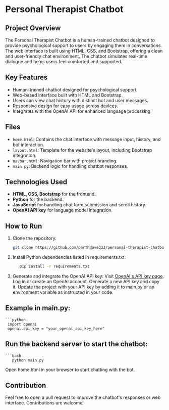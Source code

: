 # Personal Therapist Chatbot

## Project Overview
The Personal Therapist Chatbot is a human-trained chatbot designed to provide psychological support to users by engaging them in conversations. The web interface is built using HTML, CSS, and Bootstrap, offering a clean and user-friendly chat environment. The chatbot simulates real-time dialogue and helps users feel comforted and supported.

## Key Features
- Human-trained chatbot designed for psychological support.
- Web-based interface built with HTML and Bootstrap.
- Users can view chat history with distinct bot and user messages.
- Responsive design for easy usage across devices.
- Integrates with the OpenAI API for enhanced language processing.

## Files
- `home.html`: Contains the chat interface with message input, history, and bot interaction.
- `layout.html`: Template for the website's layout, including Bootstrap integration.
- `navbar.html`: Navigation bar with project branding.
- `main.py`: Backend logic for handling chatbot responses.

## Technologies Used
- **HTML, CSS, Bootstrap** for the frontend.
- **Python** for the backend.
- **JavaScript** for handling chat form submission and scroll history.
- **OpenAI API key** for language model integration.

## How to Run
1. Clone the repository:
   ```bash
   git clone https://github.com/parthdave333/personal-therapist-chatbot.git

2. Install Python dependencies listed in requirements.txt:
   ```bash
      pip install -r requirements.txt

3. Generate and integrate the OpenAI API key:
Visit [OpenAI's API key page](https://platform.openai.com/api-keys).
Log in or create an OpenAI account.
Generate a new API key and copy it.
Update the project with your API key by adding it to main.py or an environment variable as instructed in your code.


## Example in main.py:
    ```python
     import openai
     openai.api_key = "your_openai_api_key_here"

## Run the backend server to start the chatbot:
    ```bash
       python main.py
   Open home.html in your browser to start chatting with the bot.

## Contribution
Feel free to open a pull request to improve the chatbot's responses or web interface. Contributions are welcome!
